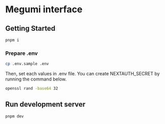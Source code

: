 # Megumi interface

## Getting Started

```bash
pnpm i
```

### Prepare .env

```bash
cp .env.sample .env
```

Then, set each values in .env file. You can create NEXTAUTH_SECRET by running the command below.

```bash
openssl rand -base64 32
```

## Run development server

```bash
pnpm dev
```
